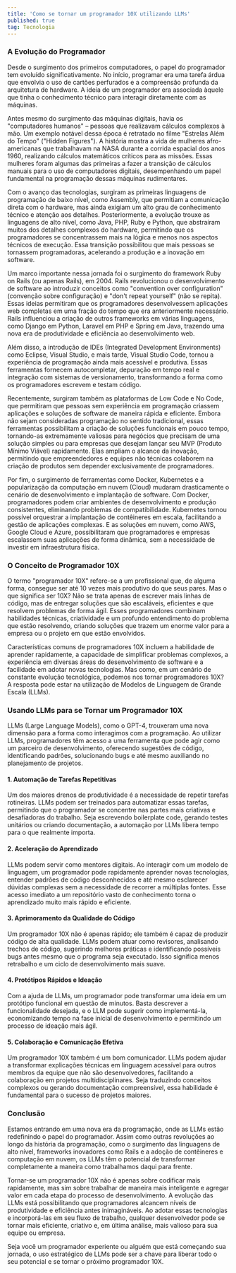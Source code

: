 ```yaml
---
title: 'Como se tornar um programador 10X utilizando LLMs'
published: true
tag: Tecnologia
---
```


### A Evolução do Programador

Desde o surgimento dos primeiros computadores, o papel do programador tem evoluído significativamente. No início, programar era uma tarefa árdua que envolvia o uso de cartões perfurados e a compreensão profunda da arquitetura de hardware. A ideia de um programador era associada àquele que tinha o conhecimento técnico para interagir diretamente com as máquinas.

Antes mesmo do surgimento das máquinas digitais, havia os "computadores humanos" – pessoas que realizavam cálculos complexos à mão. Um exemplo notável dessa época é retratado no filme "Estrelas Além do Tempo" ("Hidden Figures"). A história mostra a vida de mulheres afro-americanas que trabalhavam na NASA durante a corrida espacial dos anos 1960, realizando cálculos matemáticos críticos para as missões. Essas mulheres foram algumas das primeiras a fazer a transição de cálculos manuais para o uso de computadores digitais, desempenhando um papel fundamental na programação dessas máquinas rudimentares.

Com o avanço das tecnologias, surgiram as primeiras linguagens de programação de baixo nível, como Assembly, que permitiam a comunicação direta com o hardware, mas ainda exigiam um alto grau de conhecimento técnico e atenção aos detalhes. Posteriormente, a evolução trouxe as linguagens de alto nível, como Java, PHP, Ruby e Python, que abstraíram muitos dos detalhes complexos do hardware, permitindo que os programadores se concentrassem mais na lógica e menos nos aspectos técnicos de execução. Essa transição possibilitou que mais pessoas se tornassem programadoras, acelerando a produção e a inovação em software.

Um marco importante nessa jornada foi o surgimento do framework Ruby on Rails (ou apenas Rails), em 2004. Rails revolucionou o desenvolvimento de software ao introduzir conceitos como "convention over configuration" (convenção sobre configuração) e "don't repeat yourself" (não se repita). Essas ideias permitiram que os programadores desenvolvessem aplicações web completas em uma fração do tempo que era anteriormente necessário. Rails influenciou a criação de outros frameworks em várias linguagens, como Django em Python, Laravel em PHP e Spring em Java, trazendo uma nova era de produtividade e eficiência ao desenvolvimento web.

Além disso, a introdução de IDEs (Integrated Development Environments) como Eclipse, Visual Studio, e mais tarde, Visual Studio Code, tornou a experiência de programação ainda mais acessível e produtiva. Essas ferramentas fornecem autocompletar, depuração em tempo real e integração com sistemas de versionamento, transformando a forma como os programadores escrevem e testam código.

Recentemente, surgiram também as plataformas de Low Code e No Code, que permitiram que pessoas sem experiência em programação criassem aplicações e soluções de software de maneira rápida e eficiente. Embora não sejam consideradas programação no sentido tradicional, essas ferramentas possibilitam a criação de soluções funcionais em pouco tempo, tornando-as extremamente valiosas para negócios que precisam de uma solução simples ou para empresas que desejam lançar seu MVP (Produto Mínimo Viável) rapidamente. Elas ampliam o alcance da inovação, permitindo que empreendedores e equipes não técnicas colaborem na criação de produtos sem depender exclusivamente de programadores.

Por fim, o surgimento de ferramentas como Docker, Kubernetes e a popularização da computação em nuvem (Cloud) mudaram drasticamente o cenário de desenvolvimento e implantação de software. Com Docker, programadores podem criar ambientes de desenvolvimento e produção consistentes, eliminando problemas de compatibilidade. Kubernetes tornou possível orquestrar a implantação de contêineres em escala, facilitando a gestão de aplicações complexas. E as soluções em nuvem, como AWS, Google Cloud e Azure, possibilitaram que programadores e empresas escalassem suas aplicações de forma dinâmica, sem a necessidade de investir em infraestrutura física.

### O Conceito de Programador 10X

O termo "programador 10X" refere-se a um profissional que, de alguma forma, consegue ser até 10 vezes mais produtivo do que seus pares. Mas o que significa ser 10X? Não se trata apenas de escrever mais linhas de código, mas de entregar soluções que são escaláveis, eficientes e que resolvem problemas de forma ágil. Esses programadores combinam habilidades técnicas, criatividade e um profundo entendimento do problema que estão resolvendo, criando soluções que trazem um enorme valor para a empresa ou o projeto em que estão envolvidos.

Características comuns de programadores 10X incluem a habilidade de aprender rapidamente, a capacidade de simplificar problemas complexos, a experiência em diversas áreas do desenvolvimento de software e a facilidade em adotar novas tecnologias. Mas como, em um cenário de constante evolução tecnológica, podemos nos tornar programadores 10X? A resposta pode estar na utilização de Modelos de Linguagem de Grande Escala (LLMs).

### Usando LLMs para se Tornar um Programador 10X

LLMs (Large Language Models), como o GPT-4, trouxeram uma nova dimensão para a forma como interagimos com a programação. Ao utilizar LLMs, programadores têm acesso a uma ferramenta que pode agir como um parceiro de desenvolvimento, oferecendo sugestões de código, identificando padrões, solucionando bugs e até mesmo auxiliando no planejamento de projetos.

#### 1. **Automação de Tarefas Repetitivas**
Um dos maiores drenos de produtividade é a necessidade de repetir tarefas rotineiras. LLMs podem ser treinados para automatizar essas tarefas, permitindo que o programador se concentre nas partes mais criativas e desafiadoras do trabalho. Seja escrevendo boilerplate code, gerando testes unitários ou criando documentação, a automação por LLMs libera tempo para o que realmente importa.

#### 2. **Aceleração do Aprendizado**
LLMs podem servir como mentores digitais. Ao interagir com um modelo de linguagem, um programador pode rapidamente aprender novas tecnologias, entender padrões de código desconhecidos e até mesmo esclarecer dúvidas complexas sem a necessidade de recorrer a múltiplas fontes. Esse acesso imediato a um repositório vasto de conhecimento torna o aprendizado muito mais rápido e eficiente.

#### 3. **Aprimoramento da Qualidade do Código**
Um programador 10X não é apenas rápido; ele também é capaz de produzir código de alta qualidade. LLMs podem atuar como revisores, analisando trechos de código, sugerindo melhores práticas e identificando possíveis bugs antes mesmo que o programa seja executado. Isso significa menos retrabalho e um ciclo de desenvolvimento mais suave.

#### 4. **Protótipos Rápidos e Ideação**
Com a ajuda de LLMs, um programador pode transformar uma ideia em um protótipo funcional em questão de minutos. Basta descrever a funcionalidade desejada, e o LLM pode sugerir como implementá-la, economizando tempo na fase inicial de desenvolvimento e permitindo um processo de ideação mais ágil.

#### 5. **Colaboração e Comunicação Efetiva**
Um programador 10X também é um bom comunicador. LLMs podem ajudar a transformar explicações técnicas em linguagem acessível para outros membros da equipe que não são desenvolvedores, facilitando a colaboração em projetos multidisciplinares. Seja traduzindo conceitos complexos ou gerando documentação compreensível, essa habilidade é fundamental para o sucesso de projetos maiores.

### Conclusão

Estamos entrando em uma nova era da programação, onde as LLMs estão redefinindo o papel do programador. Assim como outras revoluções ao longo da história da programação, como o surgimento das linguagens de alto nível, frameworks inovadores como Rails e a adoção de contêineres e computação em nuvem, os LLMs têm o potencial de transformar completamente a maneira como trabalhamos daqui para frente.

Tornar-se um programador 10X não é apenas sobre codificar mais rapidamente, mas sim sobre trabalhar de maneira mais inteligente e agregar valor em cada etapa do processo de desenvolvimento. A evolução das LLMs está possibilitando que programadores alcancem níveis de produtividade e eficiência antes inimagináveis. Ao adotar essas tecnologias e incorporá-las em seu fluxo de trabalho, qualquer desenvolvedor pode se tornar mais eficiente, criativo e, em última análise, mais valioso para sua equipe ou empresa.

Seja você um programador experiente ou alguém que está começando sua jornada, o uso estratégico de LLMs pode ser a chave para liberar todo o seu potencial e se tornar o próximo programador 10X.
